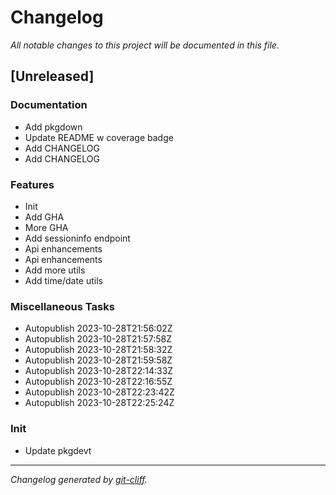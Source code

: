 # Changelog
*All notable changes to this project will be documented in this file.*

## [Unreleased]

### Documentation

- Add pkgdown
- Update README w coverage badge
- Add CHANGELOG
- Add CHANGELOG

### Features

- Init
- Add GHA
- More GHA
- Add sessioninfo endpoint
- Api enhancements
- Api enhancements
- Add more utils
- Add time/date utils

### Miscellaneous Tasks

- Autopublish 2023-10-28T21:56:02Z
- Autopublish 2023-10-28T21:57:58Z
- Autopublish 2023-10-28T21:58:32Z
- Autopublish 2023-10-28T21:59:58Z
- Autopublish 2023-10-28T22:14:33Z
- Autopublish 2023-10-28T22:16:55Z
- Autopublish 2023-10-28T22:23:42Z
- Autopublish 2023-10-28T22:25:24Z

### Init

- Update pkgdevt

***
*Changelog generated by [git-cliff](https://github.com/orhun/git-cliff).*
